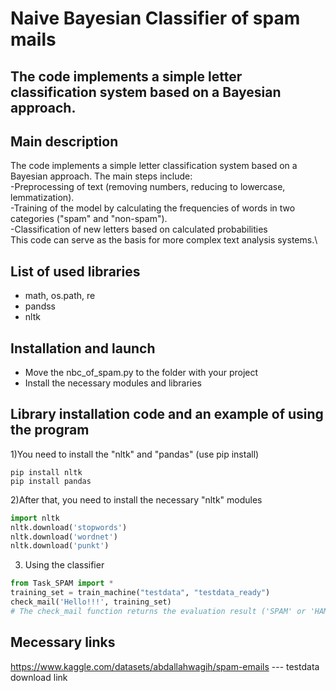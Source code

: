# Naive Bayesian Classifier of spam mails
## The code implements a simple letter classification system based on a Bayesian approach. 

## Main description

The code implements a simple letter classification system based on a Bayesian approach. The main steps include:\
-Preprocessing of text (removing numbers, reducing to lowercase, lemmatization).\
-Training of the model by calculating the frequencies of words in two categories ("spam" and "non-spam").\
-Classification of new letters based on calculated probabilities\
This code can serve as the basis for more complex text analysis systems.\

## List of used libraries

- math, os.path, re
- pandss
- nltk

## Installation and launch

- Move the nbc_of_spam.py to the folder with your project
- Install the necessary modules and libraries

## Library installation code and an example of using the program

1)You need to install the "nltk" and "pandas" (use pip install)
```terminal
pip install nltk
pip install pandas
```
2)After that, you need to install the necessary "nltk" modules
```python
import nltk
nltk.download('stopwords')
nltk.download('wordnet')
nltk.download('punkt')
```
3) Using the classifier
```python
from Task_SPAM import *
training_set = train_machine("testdata", "testdata_ready")
check_mail('Hello!!!', training_set) 
# The check_mail function returns the evaluation result ('SPAM' or 'HAM')
```

## Mecessary links
https://www.kaggle.com/datasets/abdallahwagih/spam-emails --- testdata download link








